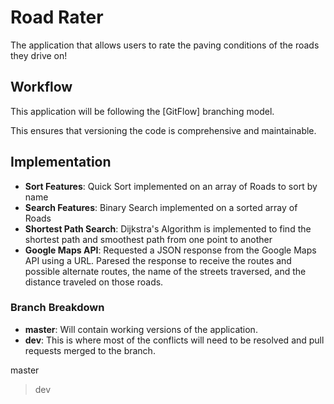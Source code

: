 # Road Rater

The application that allows users to rate the paving conditions of the roads they drive on!

## Workflow

This application will be following the [GitFlow] branching model.

This ensures that versioning the code is comprehensive and maintainable.

## Implementation

- **Sort Features**:        Quick Sort implemented on an array of Roads to sort by name
- **Search Features**:      Binary Search implemented on a sorted array of Roads
- **Shortest Path Search**: Dijkstra's Algorithm is implemented to find the shortest path and smoothest path from one point to another
- **Google Maps API**:      Requested a JSON response from the Google Maps API using a URL. Paresed the response to receive the routes and possible alternate routes, the name of the streets traversed, and the distance traveled on those roads.


### Branch Breakdown

- **master**:   Will contain working versions of the application.
- **dev**:      This is where most of the conflicts will need to be resolved and pull requests merged to the branch.

master
> dev

